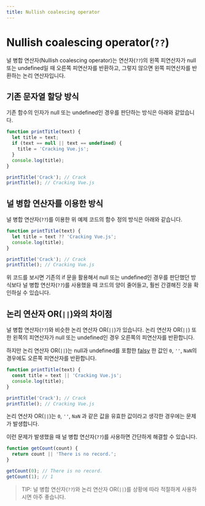 ```yaml
---
title: Nullish coalescing operator
---
```


# Nullish coalescing operator(`??`)

널 병합 연산자(Nullish coalescing operator)는 연산자(`??`)의 왼쪽 피연산자가 null 또는 undefined일 때 오른쪽 피연산자를 반환하고, 그렇지 않으면 왼쪽 피연산자를 반환하는 논리 연산자입니다.

## 기존 문자열 할당 방식

기존 함수의 인자가 null 또는 undefined인 경우를 판단하는 방식은 아래와 같았습니다.

```js
function printTitle(text) {
  let title = text;
  if (text == null || text == undefined) {
    title = 'Cracking Vue.js';
  }
  console.log(title);
}

printTitle('Crack'); // Crack
printTitle(); // Cracking Vue.js
```

## 널 병합 연산자를 이용한 방식

널 병합 연산자(`??`)를 이용한 위 예제 코드의 함수 정의 방식은 아래와 같습니다.

```js
function printTitle(text) {
  let title = text ?? 'Cracking Vue.js';
  console.log(title);
}

printTitle('Crack'); // Crack
printTitle(); // Cracking Vue.js
```

위 코드를 보시면 기존의 if 문을 활용해서 null 또는 undefined인 경우를 판단했던 방식보다 널 병합 연산자(`??`)를 사용했을 때 코드의 양이 줄어들고, 훨씬 간결해진 것을 확인하실 수 있습니다.

## 논리 연산자 OR(`||`)와의 차이점

널 병합 연산자(`??`)와 비슷한 논리 연산자 OR(`||`)가 있습니다. 논리 연산자 OR(`||`) 또한 왼쪽의 피연산자가 null 또는 undefined인 경우 오른쪽의 피연산자를 반환합니다.

하지만 논리 연산자 OR(`||`)는 null과 undefined를 포함한 [falsy](https://developer.mozilla.org/en-US/docs/Glossary/Falsy) 한 값인 `0`, `''`, `NaN`의 경우에도 오른쪽 피연산자를 반환합니다.

```js
function printTitle(text) {
  const title = text || 'Cracking Vue.js';
  console.log(title);
}

printTitle('Crack'); // Crack
printTitle(); // Cracking Vue.js
```

논리 연산자 OR(`||`)는 `0`, `''`, `NaN` 과 같은 값을 유효한 값이라고 생각한 경우에는 문제가 발생합니다.

이런 문제가 발생했을 때 널 병합 연산자(`??`)를 사용하면 간단하게 해결할 수 있습니다.

```js
function getCount(count) {
  return count || 'There is no record.';
}

getCount(0); // There is no record.
getCount(1); // 1
```

> TIP:
> 널 병합 연산자(`??`)와 논리 연산자 OR(`||`)를 상황에 따라 적절하게 사용하시면 아주 좋습니다.
